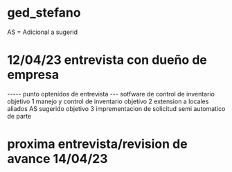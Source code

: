 # ged_stefano


 AS = Adicional a sugerid

# 12/04/23 entrevista con dueño de empresa
   ----- punto optenidos de entrevista ---
     sotfware de control de inventario
    objetivo 1 manejo y control de inventario 
    objetivo 2 extension a locales aliados
    AS sugerido objetivo 3 imprementacion de solicitud semi automatico de parte

# proxima entrevista/revision de avance 14/04/23
